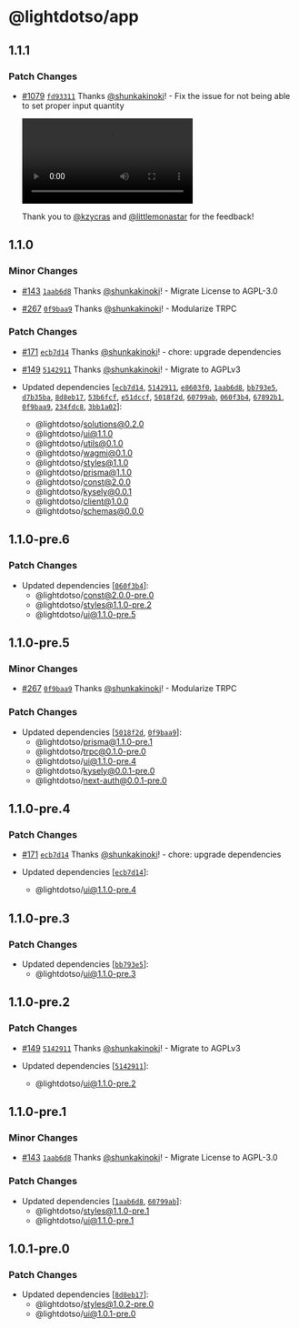 # @lightdotso/app

## 1.1.1

### Patch Changes

- [#1079](https://github.com/LightDotSo/LightDotSo/pull/1079) [`fd93311`](https://github.com/LightDotSo/LightDotSo/commit/fd93311fefd79a450f9357d0e06a0da3d1c994f3) Thanks [@shunkakinoki](https://github.com/shunkakinoki)! - Fix the issue for not being able to set proper input quantity

  <video controls>
    <source src="https://lightcache.net/ipsum-tenetur-pariatur.mp4" type="video/mp4">
    Your browser does not support the video tag.
  </video>

  Thank you to [@kzycras](https://twitter.com/kzycras) and [@littlemonastar](https://twitter.com/littlemonastar) for the feedback!

## 1.1.0

### Minor Changes

- [#143](https://github.com/LightDotSo/LightDotSo/pull/143) [`1aab6d8`](https://github.com/LightDotSo/LightDotSo/commit/1aab6d87fc1d2c5ebf274c14c1ac0e386b54b7a1) Thanks [@shunkakinoki](https://github.com/shunkakinoki)! - Migrate License to AGPL-3.0

- [#267](https://github.com/LightDotSo/LightDotSo/pull/267) [`0f9baa9`](https://github.com/LightDotSo/LightDotSo/commit/0f9baa9c9a495ef138464f6becb524937a8f7a26) Thanks [@shunkakinoki](https://github.com/shunkakinoki)! - Modularize TRPC

### Patch Changes

- [#171](https://github.com/LightDotSo/LightDotSo/pull/171) [`ecb7d14`](https://github.com/LightDotSo/LightDotSo/commit/ecb7d148012f692ce0365d2c10b7163e99c8fe18) Thanks [@shunkakinoki](https://github.com/shunkakinoki)! - chore: upgrade dependencies

- [#149](https://github.com/LightDotSo/LightDotSo/pull/149) [`5142911`](https://github.com/LightDotSo/LightDotSo/commit/51429114636eff5d0a0553af96dc2d0f5120a702) Thanks [@shunkakinoki](https://github.com/shunkakinoki)! - Migrate to AGPLv3

- Updated dependencies [[`ecb7d14`](https://github.com/LightDotSo/LightDotSo/commit/ecb7d148012f692ce0365d2c10b7163e99c8fe18), [`5142911`](https://github.com/LightDotSo/LightDotSo/commit/51429114636eff5d0a0553af96dc2d0f5120a702), [`e8603f0`](https://github.com/LightDotSo/LightDotSo/commit/e8603f08ae6e55ed48c69c1c404da0630472d05c), [`1aab6d8`](https://github.com/LightDotSo/LightDotSo/commit/1aab6d87fc1d2c5ebf274c14c1ac0e386b54b7a1), [`bb793e5`](https://github.com/LightDotSo/LightDotSo/commit/bb793e593d9d9e68150c706d37b96fd04fe2e73d), [`d7b35ba`](https://github.com/LightDotSo/LightDotSo/commit/d7b35bae70c1abdcc4bbb42d3b393487a237fb5b), [`8d8eb17`](https://github.com/LightDotSo/LightDotSo/commit/8d8eb1757888ebdab1d73584bac9f453b527b3d0), [`53b6fcf`](https://github.com/LightDotSo/LightDotSo/commit/53b6fcf50bfe573a67b05cfb95256c748cd4e06c), [`e51dccf`](https://github.com/LightDotSo/LightDotSo/commit/e51dccfc813d8fa65a0db172806a4e7db5b46683), [`5018f2d`](https://github.com/LightDotSo/LightDotSo/commit/5018f2d9bd37a6c27c052d2e0a15a63a00533c9e), [`60799ab`](https://github.com/LightDotSo/LightDotSo/commit/60799ab9cb59fb121bcb75d9c009add727689810), [`060f3b4`](https://github.com/LightDotSo/LightDotSo/commit/060f3b466d4427eea73117c202a0f4f3cd76544a), [`67892b1`](https://github.com/LightDotSo/LightDotSo/commit/67892b116f492f46c94e210fb28ac35ef85adc5e), [`0f9baa9`](https://github.com/LightDotSo/LightDotSo/commit/0f9baa9c9a495ef138464f6becb524937a8f7a26), [`234fdc8`](https://github.com/LightDotSo/LightDotSo/commit/234fdc882d684c34f2e101ee4ef9b967c33857b9), [`3bb1a02`](https://github.com/LightDotSo/LightDotSo/commit/3bb1a02026dbf1493321d68226ea959ad18c19c0)]:
  - @lightdotso/solutions@0.2.0
  - @lightdotso/ui@1.1.0
  - @lightdotso/utils@0.1.0
  - @lightdotso/wagmi@0.1.0
  - @lightdotso/styles@1.1.0
  - @lightdotso/prisma@1.1.0
  - @lightdotso/const@2.0.0
  - @lightdotso/kysely@0.0.1
  - @lightdotso/client@1.0.0
  - @lightdotso/schemas@0.0.0

## 1.1.0-pre.6

### Patch Changes

- Updated dependencies [[`060f3b4`](https://github.com/LightDotSo/LightDotSo/commit/060f3b466d4427eea73117c202a0f4f3cd76544a)]:
  - @lightdotso/const@2.0.0-pre.0
  - @lightdotso/styles@1.1.0-pre.2
  - @lightdotso/ui@1.1.0-pre.5

## 1.1.0-pre.5

### Minor Changes

- [#267](https://github.com/LightDotSo/LightDotSo/pull/267) [`0f9baa9`](https://github.com/LightDotSo/LightDotSo/commit/0f9baa9c9a495ef138464f6becb524937a8f7a26) Thanks [@shunkakinoki](https://github.com/shunkakinoki)! - Modularize TRPC

### Patch Changes

- Updated dependencies [[`5018f2d`](https://github.com/LightDotSo/LightDotSo/commit/5018f2d9bd37a6c27c052d2e0a15a63a00533c9e), [`0f9baa9`](https://github.com/LightDotSo/LightDotSo/commit/0f9baa9c9a495ef138464f6becb524937a8f7a26)]:
  - @lightdotso/prisma@1.1.0-pre.1
  - @lightdotso/trpc@0.1.0-pre.0
  - @lightdotso/ui@1.1.0-pre.4
  - @lightdotso/kysely@0.0.1-pre.0
  - @lightdotso/next-auth@0.0.1-pre.0

## 1.1.0-pre.4

### Patch Changes

- [#171](https://github.com/LightDotSo/LightDotSo/pull/171) [`ecb7d14`](https://github.com/LightDotSo/LightDotSo/commit/ecb7d148012f692ce0365d2c10b7163e99c8fe18) Thanks [@shunkakinoki](https://github.com/shunkakinoki)! - chore: upgrade dependencies

- Updated dependencies [[`ecb7d14`](https://github.com/LightDotSo/LightDotSo/commit/ecb7d148012f692ce0365d2c10b7163e99c8fe18)]:
  - @lightdotso/ui@1.1.0-pre.4

## 1.1.0-pre.3

### Patch Changes

- Updated dependencies [[`bb793e5`](https://github.com/LightDotSo/LightDotSo/commit/bb793e593d9d9e68150c706d37b96fd04fe2e73d)]:
  - @lightdotso/ui@1.1.0-pre.3

## 1.1.0-pre.2

### Patch Changes

- [#149](https://github.com/LightDotSo/LightDotSo/pull/149) [`5142911`](https://github.com/LightDotSo/LightDotSo/commit/51429114636eff5d0a0553af96dc2d0f5120a702) Thanks [@shunkakinoki](https://github.com/shunkakinoki)! - Migrate to AGPLv3

- Updated dependencies [[`5142911`](https://github.com/LightDotSo/LightDotSo/commit/51429114636eff5d0a0553af96dc2d0f5120a702)]:
  - @lightdotso/ui@1.1.0-pre.2

## 1.1.0-pre.1

### Minor Changes

- [#143](https://github.com/LightDotSo/LightDotSo/pull/143) [`1aab6d8`](https://github.com/LightDotSo/LightDotSo/commit/1aab6d87fc1d2c5ebf274c14c1ac0e386b54b7a1) Thanks [@shunkakinoki](https://github.com/shunkakinoki)! - Migrate License to AGPL-3.0

### Patch Changes

- Updated dependencies [[`1aab6d8`](https://github.com/LightDotSo/LightDotSo/commit/1aab6d87fc1d2c5ebf274c14c1ac0e386b54b7a1), [`60799ab`](https://github.com/LightDotSo/LightDotSo/commit/60799ab9cb59fb121bcb75d9c009add727689810)]:
  - @lightdotso/styles@1.1.0-pre.1
  - @lightdotso/ui@1.1.0-pre.1

## 1.0.1-pre.0

### Patch Changes

- Updated dependencies [[`8d8eb17`](https://github.com/LightDotSo/LightDotSo/commit/8d8eb1757888ebdab1d73584bac9f453b527b3d0)]:
  - @lightdotso/styles@1.0.2-pre.0
  - @lightdotso/ui@1.0.1-pre.0

